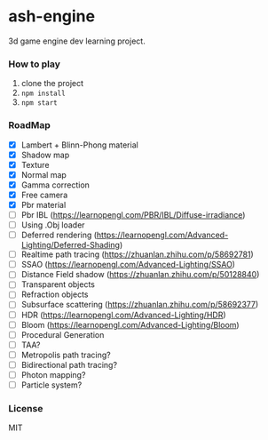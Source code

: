 # ash-engine

3d game engine dev learning project.

### How to play
1. clone the project
2. `npm install`
3. `npm start`

### RoadMap
 - [x] Lambert + Blinn-Phong material
 - [x] Shadow map
 - [x] Texture
 - [x] Normal map
 - [x] Gamma correction
 - [x] Free camera
 - [x] Pbr material
 - [ ] Pbr IBL (https://learnopengl.com/PBR/IBL/Diffuse-irradiance)
 - [ ] Using .Obj loader
 - [ ] Deferred rendering (https://learnopengl.com/Advanced-Lighting/Deferred-Shading)
 - [ ] Realtime path tracing (https://zhuanlan.zhihu.com/p/58692781)
 - [ ] SSAO (https://learnopengl.com/Advanced-Lighting/SSAO)
 - [ ] Distance Field shadow (https://zhuanlan.zhihu.com/p/50128840)
 - [ ] Transparent objects
 - [ ] Refraction objects
 - [ ] Subsurface scattering (https://zhuanlan.zhihu.com/p/58692377)
 - [ ] HDR (https://learnopengl.com/Advanced-Lighting/HDR)
 - [ ] Bloom (https://learnopengl.com/Advanced-Lighting/Bloom)
 - [ ] Procedural Generation
 - [ ] TAA?
 - [ ] Metropolis path tracing?
 - [ ] Bidirectional path tracing?
 - [ ] Photon mapping?
 - [ ] Particle system?

### License
MIT

